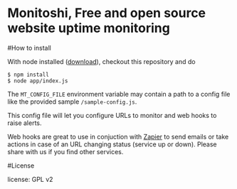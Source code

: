 # Monitoshi, Free and open source website uptime monitoring

#How to install

With node installed ([download](http://nodejs.org/download)), checkout this repository and do

    $ npm install
    $ node app/index.js

The `MT_CONFIG_FILE` environment variable may contain a path to a config file like the provided sample `/sample-config.js`.

This config file will let you configure URLs to monitor and web hooks to raise alerts.

Web hooks are great to use in conjuction with [Zapier](https://zapier.com/) to send emails or take actions in case of an URL changing status (service up or down). Please share with us if you find other services.

#License

license: GPL v2

